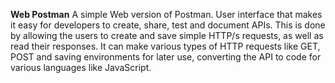 **Web Postman**
A simple Web version of Postman. User interface that makes it easy for developers to create, share, test and document APIs. This is done by allowing the users to create and save simple HTTP/s requests, as well as read their responses. It can make various types of HTTP requests like GET, POST and saving environments for later use, converting the API to code for various languages like JavaScript.


